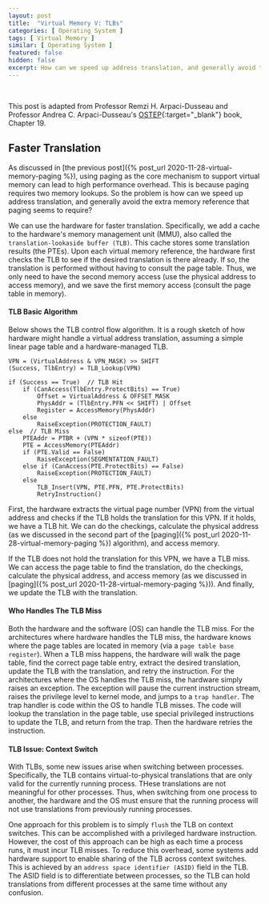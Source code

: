 ```yaml
---
layout: post
title:  "Virtual Memory V: TLBs"
categories: [ Operating System ]
tags: [ Virtual Memory ]
similar: [ Operating System ]
featured: false
hidden: false
excerpt: How can we speed up address translation, and generally avoid the extra memory reference that paging seems to require?
---
```


<br />

This post is adapted from Professor Remzi H. Arpaci-Dusseau and  Professor Andrea C. Arpaci-Dusseau's [OSTEP](http://pages.cs.wisc.edu/~remzi/OSTEP/){:target="_blank"} book, Chapter 19.

## Faster Translation

As discussed in [the previous post]({% post_url 2020-11-28-virtual-memory-paging %}), using paging as the core mechanism to support virtual memory can lead to high performance overhead. This is because paging requires two memory lookups. So the problem is how can we speed up address translation, and generally avoid the extra memory reference that paging seems to require?

We can use the hardware for faster translation. Specifically, we add a cache to the hardware's memory management unit (MMU), also called the `translation-lookaside buffer (TLB)`. This cache stores some translation results (the PTEs). Upon each virtual memory reference, the hardware first checks the TLB to see if the desired translation is there already. If so, the translation is performed without having to consult the page table. Thus, we only need to have the second memory access (use the physical address to access memory), and we save the first memory access (consult the page table in memory).


#### TLB Basic Algorithm

Below shows the TLB control flow algorithm. It is a rough sketch of how hardware might handle a virtual address translation, assuming a simple linear page table and a hardware-managed TLB.
```
VPN = (VirtualAddress & VPN_MASK) >> SHIFT
(Success, TlbEntry) = TLB_Lookup(VPN)

if (Success == True)  // TLB Hit
    if (CanAccess(TlbEntry.ProtectBits) == True)
        Offset = VirtualAddress & OFFSET_MASK
        PhysAddr = (TlbEntry.PFN << SHIFT) | Offset
        Register = AccessMemory(PhysAddr)
    else 
        RaiseException(PROTECTION_FAULT)
else  // TLB Miss
    PTEAddr = PTBR + (VPN * sizeof(PTE))
    PTE = AccessMemory(PTEAddr)
    if (PTE.Valid == False)
        RaiseException(SEGMENTATION_FAULT)
    else if (CanAccess(PTE.ProtectBits) == False)
        RaiseException(PROTECTION_FAULT)
    else 
        TLB_Insert(VPN, PTE.PFN, PTE.ProtectBits)
        RetryInstruction()
```

First, the hardware extracts the virtual page number (VPN) from the virtual address and checks if the TLB holds the translation for this VPN. If it holds, we have a TLB hit. We can do the checkings, calculate the physical address (as we discussed in the second part of the [paging]({% post_url 2020-11-28-virtual-memory-paging %}) algorithm), and access memory.

If the TLB does not hold the translation for this VPN, we have a TLB miss. We can access the page table to find the translation, do the checkings, calculate the physical address, and access memory (as we discussed in [paging]({% post_url 2020-11-28-virtual-memory-paging %})). And finally, we update the TLB with the translation.

#### Who Handles The TLB Miss

Both the hardware and the software (OS) can handle the TLB miss. For the architectures where hardware handles the TLB miss, the hardware knows where the page tables are located in memory (via a `page table base register`). When a TLB miss happens, the hardware will walk the page table, find the correct page table entry, extract the desired translation, update the TLB with the translation, and retry the instruction. For the architectures where the OS handles the TLB miss, the hardware simply raises an exception.  The exception will pause the current instruction stream, raises the privilege level to kernel mode, and jumps to a `trap handler`. The trap handler is code within the OS to handle TLB misses.  The code will lookup the translation in the page table, use special privileged instructions to update the TLB, and return from the trap. Then the hardware retries the instruction.

#### TLB Issue: Context Switch

With TLBs, some new issues arise when switching between processes. Specifically, the TLB contains virtual-to-physical translations that are only valid for the currently running process. THese translations are not meaningful for other processes. Thus, when switching from one process to another, the hardware and the OS must ensure that the running process will not use translations from previously running processes.

One approach for this problem is to simply `flush` the TLB on context switches. This can be accomplished with a privileged hardware instruction. However, the cost of this approach can be high as each time a process runs, it must incur TLB misses. To reduce this overhead, some systems add hardware support to enable sharing of the TLB across context switches. This is achieved by an `address space identifier (ASID)` field in the TLB. The ASID field is to differentiate between processes, so the TLB can hold translations from different processes at the same time without any confusion.